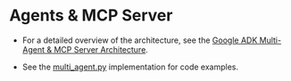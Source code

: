 # Agents & MCP Server

- For a detailed overview of the architecture, see the [Google ADK Multi-Agent & MCP Server Architecture](adk_architecture_guide.md).

- See the [multi_agent.py](multi_agent.py) implementation for code examples.